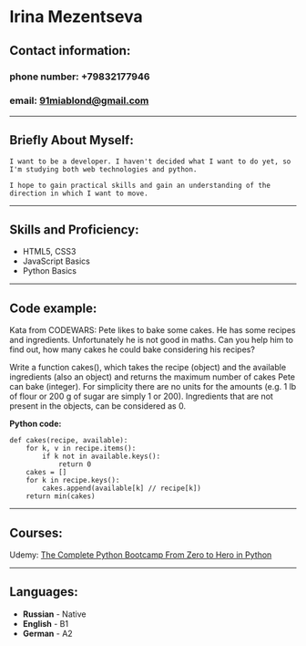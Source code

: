 # Irina Mezentseva

## Contact information:

### phone number: +79832177946

### email: 91miablond@gmail.com

---

## Briefly About Myself:

    I want to be a developer. I haven't decided what I want to do yet, so I'm studying both web technologies and python.

    I hope to gain practical skills and gain an understanding of the direction in which I want to move.

---

## Skills and Proficiency:

- HTML5, CSS3
- JavaScript Basics
- Python Basics

---

## Code example:

Kata from CODEWARS: Pete likes to bake some cakes. He has some recipes and ingredients.
Unfortunately he is not good in maths. Can you help him to find out, how many cakes he could bake considering his recipes?

Write a function cakes(), which takes the recipe (object) and the available ingredients (also an object) and returns the maximum number of cakes Pete can bake (integer).
For simplicity there are no units for the amounts (e.g. 1 lb of flour or 200 g of sugar are simply 1 or 200). Ingredients that are not present in the objects, can be considered as 0.

**Python code:**

```
def cakes(recipe, available):
    for k, v in recipe.items():
        if k not in available.keys():
            return 0
    cakes = []
    for k in recipe.keys():
        cakes.append(available[k] // recipe[k])
    return min(cakes)
```

---

## Courses:

Udemy: [The Complete Python Bootcamp From Zero to Hero in Python](https://www.udemy.com/course/complete-python-bootcamp/learn/lecture/20345231?start=0#overview)

---

## Languages:

- **Russian** - Native
- **English** - B1
- **German** - A2
